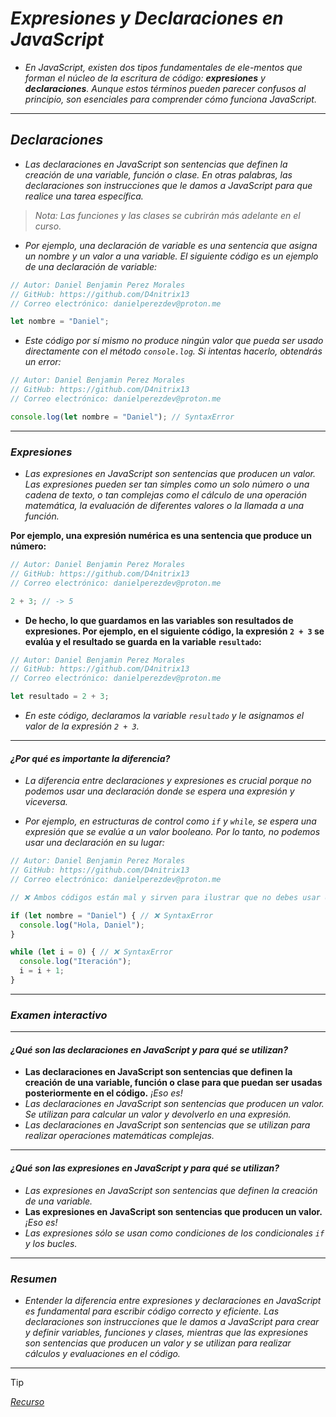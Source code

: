 <!-- Autor: Daniel Benjamin Perez Morales -->
<!-- GitHub: https://github.com/D4nitrix13 -->
<!-- GitLab: https://gitlab.com/D4nitrix13 -->
<!-- Correo electrónico: danielperezdev@proton.me -->

# ***Expresiones y Declaraciones en JavaScript***

- *En JavaScript, existen dos tipos fundamentales de ele-mentos que forman el núcleo de la escritura de código: **expresiones** y **declaraciones**. Aunque estos términos pueden parecer confusos al principio, son esenciales para comprender cómo funciona JavaScript.*

---

## ***Declaraciones***

- *Las declaraciones en JavaScript son sentencias que definen la creación de una variable, función o clase. En otras palabras, las declaraciones son instrucciones que le damos a JavaScript para que realice una tarea específica.*

> *Nota: Las funciones y las clases se cubrirán más adelante en el curso.*

- *Por ejemplo, una declaración de variable es una sentencia que asigna un nombre y un valor a una variable. El siguiente código es un ejemplo de una declaración de variable:*

```javascript
// Autor: Daniel Benjamin Perez Morales
// GitHub: https://github.com/D4nitrix13
// Correo electrónico: danielperezdev@proton.me

let nombre = "Daniel";
```

- *Este código por sí mismo no produce ningún valor que pueda ser usado directamente con el método `console.log`. Si intentas hacerlo, obtendrás un error:*

```javascript
// Autor: Daniel Benjamin Perez Morales
// GitHub: https://github.com/D4nitrix13
// Correo electrónico: danielperezdev@proton.me

console.log(let nombre = "Daniel"); // SyntaxError
```

---

### ***Expresiones***

- *Las expresiones en JavaScript son sentencias que producen un valor. Las expresiones pueden ser tan simples como un solo número o una cadena de texto, o tan complejas como el cálculo de una operación matemática, la evaluación de diferentes valores o la llamada a una función.*

**Por ejemplo, una expresión numérica es una sentencia que produce un número:**

```javascript
// Autor: Daniel Benjamin Perez Morales
// GitHub: https://github.com/D4nitrix13
// Correo electrónico: danielperezdev@proton.me

2 + 3; // -> 5
```

- **De hecho, lo que guardamos en las variables son resultados de expresiones. Por ejemplo, en el siguiente código, la expresión `2 + 3` se evalúa y el resultado se guarda en la variable `resultado`:**

```javascript
// Autor: Daniel Benjamin Perez Morales
// GitHub: https://github.com/D4nitrix13
// Correo electrónico: danielperezdev@proton.me

let resultado = 2 + 3;
```

- *En este código, declaramos la variable `resultado` y le asignamos el valor de la expresión `2 + 3`.*

---

#### ***¿Por qué es importante la diferencia?***

- *La diferencia entre declaraciones y expresiones es crucial porque no podemos usar una declaración donde se espera una expresión y viceversa.*

- *Por ejemplo, en estructuras de control como `if` y `while`, se espera una expresión que se evalúe a un valor booleano. Por lo tanto, no podemos usar una declaración en su lugar:*

```javascript
// Autor: Daniel Benjamin Perez Morales
// GitHub: https://github.com/D4nitrix13
// Correo electrónico: danielperezdev@proton.me

// ❌ Ambos códigos están mal y sirven para ilustrar que no debes usar declaraciones cuando se esperan expresiones

if (let nombre = "Daniel") { // ❌ SyntaxError
  console.log("Hola, Daniel");
}

while (let i = 0) { // ❌ SyntaxError
  console.log("Iteración");
  i = i + 1;
}
```

---

### ***Examen interactivo***

---

#### ***¿Qué son las declaraciones en JavaScript y para qué se utilizan?***

- **Las declaraciones en JavaScript son sentencias que definen la creación de una variable, función o clase para que puedan ser usadas posteriormente en el código.** *¡Eso es!*
- *Las declaraciones en JavaScript son sentencias que producen un valor. Se utilizan para calcular un valor y devolverlo en una expresión.*
- *Las declaraciones en JavaScript son sentencias que se utilizan para realizar operaciones matemáticas complejas.*

---

#### ***¿Qué son las expresiones en JavaScript y para qué se utilizan?***

- *Las expresiones en JavaScript son sentencias que definen la creación de una variable.*
- **Las expresiones en JavaScript son sentencias que producen un valor.** *¡Eso es!*
- *Las expresiones sólo se usan como condiciones de los condicionales `if` y los bucles.*

---

### ***Resumen***

- *Entender la diferencia entre expresiones y declaraciones en JavaScript es fundamental para escribir código correcto y eficiente. Las declaraciones son instrucciones que le damos a JavaScript para crear y definir variables, funciones y clases, mientras que las expresiones son sentencias que producen un valor y se utilizan para realizar cálculos y evaluaciones en el código.*

---

> [!TIP]
> *[Recurso](https://www.aprendejavascript.dev/clase/estructuras-de-control/expresiones-y-declaraciones "https://www.aprendejavascript.dev/clase/estructuras-de-control/expresiones-y-declaraciones")*
